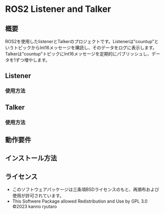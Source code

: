 # ROS2 Listener and Talker

## 概要
ROS2を使用したlistenerとTalkerのプロジェクトです。Listenerは"countup"というトピックからInt16メッセージを購読し、そのデータをログに表示します。Talkerは"countup"トピックにInt16メッセージを定期的にパブリッシュし、データを1ずつ増やします。

## Listener

### 使用方法

## Talker

### 使用方法

## 動作要件

## インストール方法

## ライセンス
* このソフトウェアパッケージは三条項BSDライセンスのもと、再頒布および使用が許可されています。
* This Softwere Package allowed Redistribution and Use by GPL 3.0
©2023 kanno ryutaro
